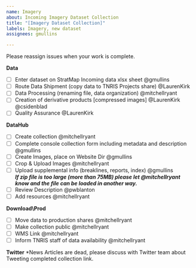 ```yaml
---
name: Imagery
about: Incoming Imagery Dataset Collection
title: "[Imagery Dataset Collection]"
labels: Imagery, new dataset
assignees: gmullins

---
```


Please reassign issues when your work is complete.

**Data**
- [ ] Enter dataset on StratMap Incoming data xlsx sheet @gmullins 
- [ ] Route Data Shipment (copy data to TNRIS Projects share) @LaurenKirk 
- [ ] Data Processing (renaming file, data organization) @mitchellryant
- [ ] Creation of derivative products [compressed images] @LaurenKirk @csidenblad 
- [ ] Quality Assurance @LaurenKirk

**DataHub**
- [ ] Create collection @mitchellryant
- [ ] Complete console collection form including metadata and description @gmullins 
- [ ] Create Images, place on Website Dir @gmullins  
- [ ] Crop & Upload Images @mitchellryant 
- [ ] Upload supplemental info (breaklines, reports, index) @gmullins<br/>_**If zip file is too large (more than 75MB) please let @mitchellryant know and the file can be loaded in another way.**_
- [ ] Review Description @pwblanton
- [ ] Add resources @mitchellryant

**Download\Prod**
- [ ]  Move data to production shares @mitchellryant
- [ ] Make collection public @mitchellryant
- [ ] WMS Link @mitchellryant 
- [ ] Inform TNRIS staff of data availability @mitchellryant

**Twitter**
*News Articles are dead, please discuss with Twitter team about Tweeting completed collection link.
